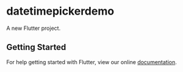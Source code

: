 # datetimepickerdemo

A new Flutter project.

## Getting Started

For help getting started with Flutter, view our online
[documentation](https://flutter.io/).
